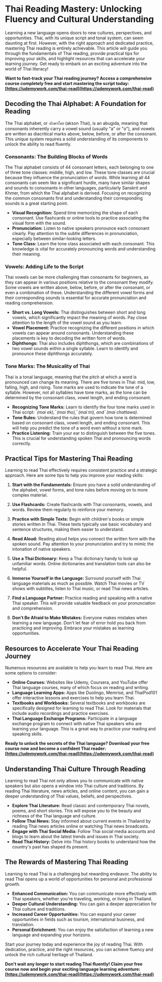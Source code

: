 # Thai Reading Mastery: Unlocking Fluency and Cultural Understanding

Learning a new language opens doors to new cultures, perspectives, and opportunities. Thai, with its unique script and tonal system, can seem daunting at first. However, with the right approach and dedicated practice, mastering Thai reading is entirely achievable. This article will guide you through the fundamentals of Thai reading, provide practical tips for improving your skills, and highlight resources that can accelerate your learning journey. Get ready to embark on an exciting adventure into the world of Thai literacy!

**Want to fast-track your Thai reading journey? Access a comprehensive course completely free and start mastering the script today: [https://udemywork.com/thai-read](https://udemywork.com/thai-read)**

## Decoding the Thai Alphabet: A Foundation for Reading

The Thai alphabet, or *อักษรไทย* (akson Thai), is an abugida, meaning that consonants inherently carry a vowel sound (usually "a" or "o"), and vowels are written as diacritical marks above, below, before, or after the consonant. This unique system requires a solid understanding of its components to unlock the ability to read fluently.

### Consonants: The Building Blocks of Words

The Thai alphabet consists of 44 consonant letters, each belonging to one of three tone classes: middle, high, and low.  These tone classes are crucial because they influence the pronunciation of words.  While learning all 44 consonants can seem like a significant hurdle, many have similar shapes and sounds to consonants in other languages, particularly Sanskrit and Khmer, from which the Thai alphabet is derived. Focusing on recognizing the common consonants first and understanding their corresponding sounds is a great starting point.

*   **Visual Recognition:** Spend time memorizing the shape of each consonant. Use flashcards or online tools to practice associating the visual form with the sound.
*   **Pronunciation:** Listen to native speakers pronounce each consonant clearly. Pay attention to the subtle differences in pronunciation, especially between similar-looking letters.
*   **Tone Class:** Learn the tone class associated with each consonant. This knowledge is vital for accurately pronouncing words and understanding their meaning.

### Vowels: Adding Life to the Script

Thai vowels can be more challenging than consonants for beginners, as they can appear in various positions relative to the consonant they modify. Some vowels are written above, below, before, or after the consonant, or even a combination of these.  Understanding the different vowel forms and their corresponding sounds is essential for accurate pronunciation and reading comprehension.

*   **Short vs. Long Vowels:** Thai distinguishes between short and long vowels, which significantly impact the meaning of words. Pay close attention to the length of the vowel sound as you learn.
*   **Vowel Placement:**  Practice recognizing the different positions in which vowels can appear around consonants. Understanding these placements is key to decoding the written form of words.
*   **Diphthongs:** Thai also includes diphthongs, which are combinations of two vowel sounds within a single syllable. Learn to identify and pronounce these diphthongs accurately.

### Tone Marks: The Musicality of Thai

Thai is a tonal language, meaning that the pitch at which a word is pronounced can change its meaning.  There are five tones in Thai: mid, low, falling, high, and rising. Tone marks are used to indicate the tone of a syllable. However, not all syllables have tone marks, as the tone can be determined by the consonant class, vowel length, and ending consonant.

*   **Recognizing Tone Marks:** Learn to identify the four tone marks used in Thai script: *่ (mai ek), ้ (mai tho), ๊ (mai tri), and ๋ (mai chattawa)*.
*   **Tone Rules:** Understand the rules that govern how tone is determined based on consonant class, vowel length, and ending consonant. This will help you predict the tone of a word even without a tone mark.
*   **Practice Listening:**  Train your ear to distinguish between the five tones. This is crucial for understanding spoken Thai and pronouncing words correctly.

## Practical Tips for Mastering Thai Reading

Learning to read Thai effectively requires consistent practice and a strategic approach. Here are some tips to help you improve your reading skills:

1.  **Start with the Fundamentals:** Ensure you have a solid understanding of the alphabet, vowel forms, and tone rules before moving on to more complex material.

2.  **Use Flashcards:** Create flashcards with Thai consonants, vowels, and words. Review them regularly to reinforce your memory.

3.  **Practice with Simple Texts:** Begin with children's books or simple stories written in Thai. These texts typically use basic vocabulary and sentence structures, making them easier to understand.

4.  **Read Aloud:** Reading aloud helps you connect the written form with the spoken sound. Pay attention to your pronunciation and try to mimic the intonation of native speakers.

5.  **Use a Thai Dictionary:** Keep a Thai dictionary handy to look up unfamiliar words. Online dictionaries and translation tools can also be helpful.

6.  **Immerse Yourself in the Language:** Surround yourself with Thai language materials as much as possible. Watch Thai movies or TV shows with subtitles, listen to Thai music, or read Thai news articles.

7.  **Find a Language Partner:** Practice reading and speaking with a native Thai speaker. This will provide valuable feedback on your pronunciation and comprehension.

8.  **Don't Be Afraid to Make Mistakes:** Everyone makes mistakes when learning a new language. Don't let fear of error hold you back from practicing and improving. Embrace your mistakes as learning opportunities.

## Resources to Accelerate Your Thai Reading Journey

Numerous resources are available to help you learn to read Thai. Here are some options to consider:

*   **Online Courses:** Websites like Udemy, Coursera, and YouTube offer Thai language courses, many of which focus on reading and writing.
*   **Language Learning Apps:** Apps like Duolingo, Memrise, and ThaiPod101 offer interactive lessons and exercises to help you learn Thai.
*   **Textbooks and Workbooks:** Several textbooks and workbooks are specifically designed for learning to read Thai. Look for materials that include audio recordings and practice exercises.
*   **Thai Language Exchange Programs:** Participate in a language exchange program to connect with native Thai speakers who are learning your language. This is a great way to practice your reading and speaking skills.

**Ready to unlock the secrets of the Thai language?  Download your free course now and become a confident Thai reader: [https://udemywork.com/thai-read](https://udemywork.com/thai-read)**

## Understanding Thai Culture Through Reading

Learning to read Thai not only allows you to communicate with native speakers but also opens a window into Thai culture and traditions. By reading Thai literature, news articles, and online content, you can gain a deeper understanding of Thai values, beliefs, and perspectives.

*   **Explore Thai Literature:** Read classic and contemporary Thai novels, poems, and short stories. This will expose you to the beauty and richness of the Thai language and culture.
*   **Follow Thai News:** Stay informed about current events in Thailand by reading Thai news articles online or watching Thai news broadcasts.
*   **Engage with Thai Social Media:** Follow Thai social media accounts and blogs to learn about the latest trends and issues in Thai society.
*   **Read Thai History:** Delve into Thai history books to understand how the country's past has shaped its present.

## The Rewards of Mastering Thai Reading

Learning to read Thai is a challenging but rewarding endeavor. The ability to read Thai opens up a world of opportunities for personal and professional growth.

*   **Enhanced Communication:** You can communicate more effectively with Thai speakers, whether you're traveling, working, or living in Thailand.
*   **Deeper Cultural Understanding:** You can gain a deeper appreciation for Thai culture and traditions.
*   **Increased Career Opportunities:** You can expand your career opportunities in fields such as tourism, international business, and translation.
*   **Personal Enrichment:** You can enjoy the satisfaction of learning a new language and expanding your horizons.

Start your journey today and experience the joy of reading Thai. With dedication, practice, and the right resources, you can achieve fluency and unlock the rich cultural heritage of Thailand.

**Don't wait any longer to start reading Thai fluently! Claim your free course now and begin your exciting language learning adventure: [https://udemywork.com/thai-read](https://udemywork.com/thai-read)**
